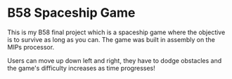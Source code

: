 ﻿# B58 Spaceship Game
 
 This is my B58 final project which is a spaceship game where the objective is to survive as long as you can. The game was built in assembly on the MIPs processor.
 
 Users can move up down left and right, they have to dodge obstacles and the game's difficulty increases as time progresses!
